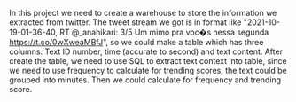 In this project we need to create a warehouse to store the information we extracted from twitter. 
The tweet stream we got is in format like "2021-10-19-01-36-40, RT @_anahikari: 3/5 Um mimo pra voc�s nessa segunda https://t.co/0wXweaMBfJ", so we could make a table which has three columns: Text ID number, time (accurate to second) and text content.
After create the table, we need to use SQL to extract text context into table, since we need to use frequency to calculate for trending scores, the text could be grouped into minutes. 
Then we could calculate for frequency and trending score.
